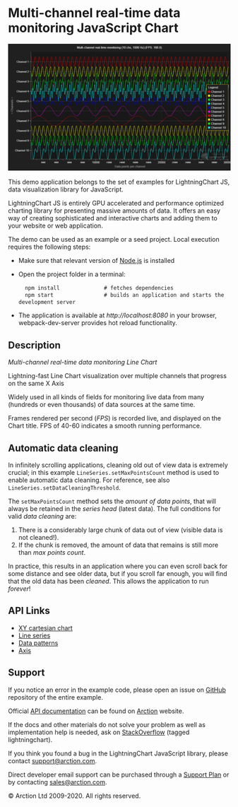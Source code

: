 # Multi-channel real-time data monitoring JavaScript Chart

![Multi-channel real-time data monitoring JavaScript Chart](multiChannelLineProgressive.png)

This demo application belongs to the set of examples for LightningChart JS, data visualization library for JavaScript.

LightningChart JS is entirely GPU accelerated and performance optimized charting library for presenting massive amounts of data. It offers an easy way of creating sophisticated and interactive charts and adding them to your website or web application.

The demo can be used as an example or a seed project. Local execution requires the following steps:

- Make sure that relevant version of [Node.js](https://nodejs.org/en/download/) is installed
- Open the project folder in a terminal:

        npm install              # fetches dependencies
        npm start                # builds an application and starts the development server

- The application is available at *http://localhost:8080* in your browser, webpack-dev-server provides hot reload functionality.


## Description

*Multi-channel real-time data monitoring Line Chart*

Lightning-fast Line Chart visualization over multiple channels that progress on the same X Axis

Widely used in all kinds of fields for monitoring live data from many (hundreds or even thousands) of data sources at the same time.

Frames rendered per second (*FPS*) is recorded live, and displayed on the Chart title. FPS of 40-60 indicates a smooth running performance.

## Automatic data cleaning

In infinitely scrolling applications, cleaning old out of view data is extremely crucial;
in this example `LineSeries.setMaxPointsCount` method is used to enable automatic data cleaning.
For reference, see also `LineSeries.setDataCleaningThreshold`.

The `setMaxPointsCount` method sets the *amount of data points*, that will always be retained in the *series head* (latest data).
The full conditions for valid *data cleaning* are:
1. There is a considerably large chunk of data out of view (visible data is not cleaned!).
2. If the chunk is removed, the amount of data that remains is still more than *max points count*.

In practice, this results in an application where you can even scroll back for some distance and see older data, but if you scroll far enough, you will find that the old data has been *cleaned*. This allows the application to run *forever*!


## API Links

* [XY cartesian chart]
* [Line series]
* [Data patterns]
* [Axis]


## Support

If you notice an error in the example code, please open an issue on [GitHub][0] repository of the entire example.

Official [API documentation][1] can be found on [Arction][2] website.

If the docs and other materials do not solve your problem as well as implementation help is needed, ask on [StackOverflow][3] (tagged lightningchart).

If you think you found a bug in the LightningChart JavaScript library, please contact support@arction.com.

Direct developer email support can be purchased through a [Support Plan][4] or by contacting sales@arction.com.

[0]: https://github.com/Arction/
[1]: https://www.arction.com/lightningchart-js-api-documentation/
[2]: https://www.arction.com
[3]: https://stackoverflow.com/questions/tagged/lightningchart
[4]: https://www.arction.com/support-services/

© Arction Ltd 2009-2020. All rights reserved.


[XY cartesian chart]: https://www.arction.com/lightningchart-js-api-documentation/v3.0.1/classes/chartxy.html
[Line series]: https://www.arction.com/lightningchart-js-api-documentation/v3.0.1/classes/lineseries.html
[Data patterns]: https://www.arction.com/lightningchart-js-api-documentation/v3.0.1/interfaces/datapattern.html
[Axis]: https://www.arction.com/lightningchart-js-api-documentation/v3.0.1/classes/axis.html


